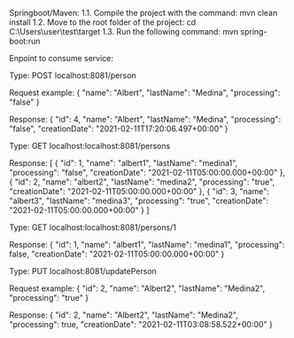Springboot/Maven:
    1.1. Compile the project with the command: mvn clean install
    1.2. Move to the root folder of the project: cd C:\Users\user\test\target
    1.3. Run the following command: mvn spring-boot:run
    

Enpoint to consume service:

Type: POST
localhost:8081/person

Request example:
{
    "name": "Albert",
    "lastName": "Medina",
    "processing": "false"
}

Response:
{
    "id": 4,
    "name": "Albert",
    "lastName": "Medina",
    "processing": "false",
    "creationDate": "2021-02-11T17:20:06.497+00:00"
}

Type: GET
localhost:localhost:8081/persons

Response:
[
    {
    "id": 1,
    "name": "albert1",
    "lastName": "medina1",
    "processing": "false",
    "creationDate": "2021-02-11T05:00:00.000+00:00"
    },
    {
    "id": 2,
    "name": "albert2",
    "lastName": "medina2",
    "processing": "true",
    "creationDate": "2021-02-11T05:00:00.000+00:00"
    },
    {
    "id": 3,
    "name": "albert3",
    "lastName": "medina3",
    "processing": "true",
    "creationDate": "2021-02-11T05:00:00.000+00:00"
    }
]

Type: GET
localhost:localhost:8081/persons/1

Response:
{
    "id": 1,
    "name": "albert1",
    "lastName": "medina1",
    "processing": false,
    "creationDate": "2021-02-11T05:00:00.000+00:00"
}

Type: PUT
localhost:8081/updatePerson

Request example:
{
    "id": 2,
    "name": "Albert2",
    "lastName": "Medina2",
    "processing": "true"
}

Response:
{
    "id": 2,
    "name": "Albert2",
    "lastName": "Medina2",
    "processing": true,
    "creationDate": "2021-02-11T03:08:58.522+00:00"
}


    

